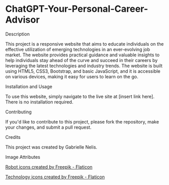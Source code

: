 # ChatGPT-Your-Personal-Career-Advisor
Description

This project is a responsive website that aims to educate individuals on the effective utilization of emerging technologies in an ever-evolving job market. The website provides practical guidance and valuable insights to help individuals stay ahead of the curve and succeed in their careers by leveraging the latest technologies and industry trends. The website is built using HTML5, CSS3, Bootstrap, and basic JavaScript, and it is accessible on various devices, making it easy for users to learn on the go.

Installation and Usage

To use this website, simply navigate to the live site at [insert link here]. There is no installation required.

Contributing

If you'd like to contribute to this project, please fork the repository, make your changes, and submit a pull request.

Credits

This project was created by Gabrielle Nelis. 

Image Attributes 

<a href="https://www.flaticon.com/free-icons/robot" title="robot icons">Robot icons created by Freepik - Flaticon</a>

<a href="https://www.flaticon.com/free-icons/technology" title="technology icons">Technology icons created by Freepik - Flaticon</a>
